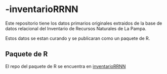 # -inventarioRRNN

Este repositorio tiene los datos primarios originales extraidos de la base de datos relacional del Inventario de Recursos Naturales de La Pampa.

Estos datos se estan curando y se publicaran como un paquete de R.

## Paquete de R 

El repo del paquete de R se encuentra en [inventarioRRNN](https://github.com/yabellini/inventarioRRNN) 
